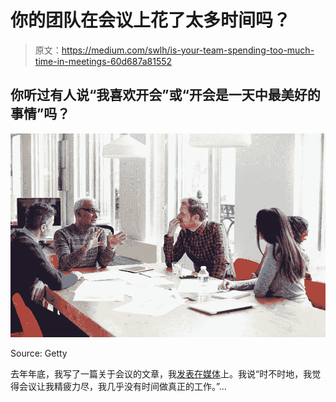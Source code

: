 # 你的团队在会议上花了太多时间吗？

> 原文：<https://medium.com/swlh/is-your-team-spending-too-much-time-in-meetings-60d687a81552>

## 你听过有人说“我喜欢开会”或“开会是一天中最美好的事情”吗？

![](img/2d6658277998c9e5c5f53542fc33826e.png)

Source: Getty

去年年底，我写了一篇关于会议的文章，我[发表在媒体](/@divmanickam/no-meeting-wednesdays-209b5e72e7b2)上。我说“时不时地，我觉得会议让我精疲力尽，我几乎没有时间做真正的工作。”…